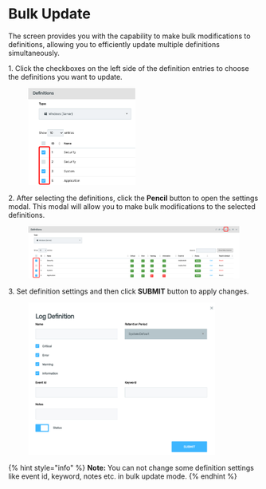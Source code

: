 # Bulk Update

The screen provides you with the capability to make bulk modifications to definitions, allowing you to efficiently update multiple definitions simultaneously.&#x20;

1\.      Click the checkboxes on the left side of the definition entries to choose the definitions you want to update.&#x20;

<div align="left">

<figure><img src="../../../.gitbook/assets/image (731).png" alt="" width="215"><figcaption></figcaption></figure>

</div>

2\.      After selecting the definitions, click the **Pencil** button to open the settings modal. This modal will allow you to make bulk modifications to the selected definitions.&#x20;

<figure><img src="../../../.gitbook/assets/image (730).png" alt=""><figcaption></figcaption></figure>

3\.      Set definition settings and then click **SUBMIT** button to apply changes.&#x20;

<div align="left">

<figure><img src="../../../.gitbook/assets/image (732).png" alt="" width="375"><figcaption></figcaption></figure>

</div>

{% hint style="info" %}
**Note:** You can not change some definition settings like event id, keyword, notes etc. in bulk update mode.
{% endhint %}
